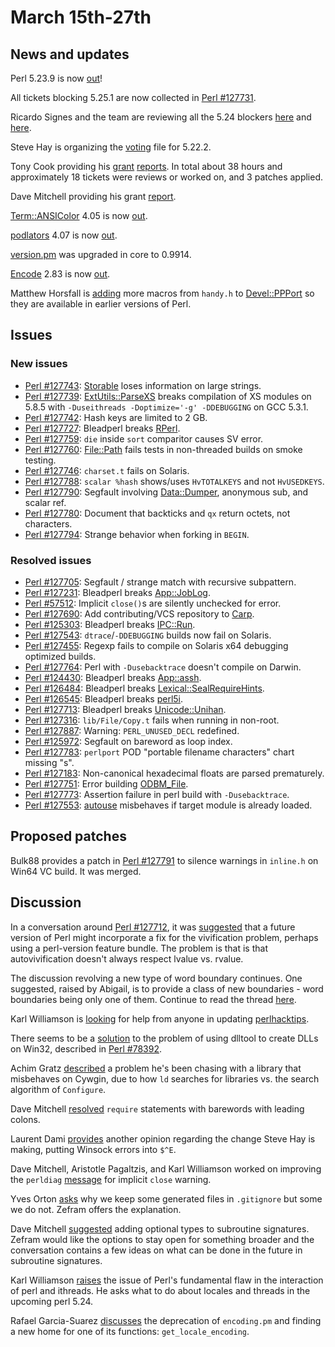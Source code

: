 # March 15th-27th

## News and updates

Perl 5.23.9 is now
[out](http://www.nntp.perl.org/group/perl.perl5.porters/235251)!

All tickets blocking 5.25.1 are now collected in
[Perl #127731](https://rt.perl.org/Ticket/Display.html?id=127731).

Ricardo Signes and the team are reviewing all the 5.24 blockers
[here](http://www.nntp.perl.org/group/perl.perl5.porters/235177)
and
[here](http://www.nntp.perl.org/group/perl.perl5.porters/235322).

Steve Hay is organizing the
[voting](http://www.nntp.perl.org/group/perl.perl5.porters/235132)
file for 5.22.2.

Tony Cook providing his
[grant](http://www.nntp.perl.org/group/perl.perl5.porters/235275)
[reports](http://www.nntp.perl.org/group/perl.perl5.porters/235276).
In total about 38 hours and approximately 18 tickets were reviews
or worked on, and 3 patches applied.

Dave Mitchell providing his grant
[report](http://www.nntp.perl.org/group/perl.perl5.porters/235282).

[Term::ANSIColor](https://metacpan.org/pod/Term::ANSIColor) 4.05
is now
[out](http://www.nntp.perl.org/group/perl.perl5.porters/235271).

[podlators](https://metacpan.org/release/podlators) 4.07 is now
[out](http://www.nntp.perl.org/group/perl.perl5.porters/235268).

[version.pm](https://metacpan.org/pod/version) was upgraded in
core to 0.9914.

[Encode](https://metacpan.org/pod/Encode) 2.83 is now
[out](http://www.nntp.perl.org/group/perl.perl5.porters/235373).

Matthew Horsfall is
[adding](http://www.nntp.perl.org/group/perl.perl5.porters/235208)
more macros from `handy.h` to
[Devel::PPPort](https://metacpan.org/pod/Devel::PPPort) so they
are available in earlier versions of Perl.

## Issues

### New issues

* [Perl #127743](https://rt.perl.org/Ticket/Display.html?id=127743):
  [Storable](https://metacpan.org/pod/Storable) loses information
  on large strings.
* [Perl #127739](https://rt.perl.org/Ticket/Display.html?id=127739):
  [ExtUtils::ParseXS](https://metacpan.org/pod/ExtUtils::ParseXS)
  breaks compilation of XS modules on 5.8.5 with
  `-Duseithreads -Doptimize='-g' -DDEBUGGING` on GCC 5.3.1.
* [Perl #127742](https://rt.perl.org/Ticket/Display.html?id=127742):
  Hash keys are limited to 2 GB.
* [Perl #127727](https://rt.perl.org/Ticket/Display.html?id=127727):
  Bleadperl breaks
  [RPerl](https://metacpan.org/pod/RPerl).
* [Perl #127759](https://rt.perl.org/Ticket/Display.html?id=127759):
  `die` inside `sort` comparitor causes SV error.
* [Perl #127760](https://rt.perl.org/Ticket/Display.html?id=127760):
  [File::Path](https://metacpan.org/pod/File::Path) fails tests in
  non-threaded builds on smoke testing.
* [Perl #127746](https://rt.perl.org/Ticket/Display.html?id=127746):
  `charset.t` fails on Solaris.
* [Perl #127788](https://rt.perl.org/Ticket/Display.html?id=127788):
  `scalar %hash` shows/uses `HvTOTALKEYS` and not `HvUSEDKEYS`.
* [Perl #127790](https://rt.perl.org/Ticket/Display.html?id=127790):
  Segfault involving
  [Data::Dumper](https://metacpan.org/pod/Data::Dumper), anonymous
  sub, and scalar ref.
* [Perl #127780](https://rt.perl.org/Ticket/Display.html?id=127780):
  Document that backticks and `qx` return octets, not characters.
* [Perl #127794](https://rt.perl.org/Ticket/Display.html?id=127794):
  Strange behavior when forking in `BEGIN`.

### Resolved issues

* [Perl #127705](https://rt.perl.org/Ticket/Display.html?id=127705):
  Segfault / strange match with recursive subpattern.
* [Perl #127231](https://rt.perl.org/Ticket/Display.html?id=127231):
  Bleadperl breaks
  [App::JobLog](https://metacpan.org/pod/App::JobLog).
* [Perl #57512](https://rt.perl.org/Ticket/Display.html?id=57512):
  Implicit `close()`s are silently unchecked for error.
* [Perl #127690](https://rt.perl.org/Ticket/Display.html?id=127690):
  Add contributing/VCS repository to
  [Carp](https://metacpan.org/pod/Carp).
* [Perl #125303](https://rt.perl.org/Ticket/Display.html?id=125303):
  Bleadperl breaks [IPC::Run](https://metacpan.org/pod/IPC::Run).
* [Perl #127543](https://rt.perl.org/Ticket/Display.html?id=127543):
  `dtrace`/`-DDEBUGGING` builds now fail on Solaris.
* [Perl #127455](https://rt.perl.org/Ticket/Display.html?id=127455):
  Regexp fails to compile on Solaris x64 debugging optimized
  builds.
* [Perl #127764](https://rt.perl.org/Ticket/Display.html?id=127764):
  Perl with `-Dusebacktrace` doesn't compile on Darwin.
* [Perl #124430](https://rt.perl.org/Ticket/Display.html?id=124430):
  Bleadperl breaks [App::assh](https://metacpan.org/pod/App::assh).
* [Perl #126484](https://rt.perl.org/Ticket/Display.html?id=126484):
  Bleadperl breaks
  [Lexical::SealRequireHints](https://metacpan.org/pod/Lexical::SealRequireHints).
* [Perl #126545](https://rt.perl.org/Ticket/Display.html?id=126545):
  Bleadperl breaks [perl5i](https://metacpan.org/pod/perl5i).
* [Perl #127713](https://rt.perl.org/Ticket/Display.html?id=127713):
  Bleadperl breaks
  [Unicode::Unihan](https://metacpan.org/pod/Unicode::Unihan).
* [Perl #127316](https://rt.perl.org/Ticket/Display.html?id=127316):
  `lib/File/Copy.t` fails when running in non-root.
* [Perl #127887](https://rt.perl.org/Ticket/Display.html?id=127887):
  Warning: `PERL_UNUSED_DECL` redefined.
* [Perl #125972](https://rt.perl.org/Ticket/Display.html?id=125972):
  Segfault on bareword as loop index.
* [Perl #127783](https://rt.perl.org/Ticket/Display.html?id=127783):
  `perlport` POD "portable filename characters" chart missing "s".
* [Perl #127183](https://rt.perl.org/Ticket/Display.html?id=127183):
  Non-canonical hexadecimal floats are parsed prematurely.
* [Perl #127751](https://rt.perl.org/Ticket/Display.html?id=127751):
  Error building [ODBM_File](https://metacpan.org/pod/ODBM_File).
* [Perl #127773](https://rt.perl.org/Ticket/Display.html?id=127773):
  Assertion failure in perl build with `-Dusebacktrace`.
* [Perl #127553](https://rt.perl.org/Ticket/Display.html?id=127553):
  [autouse](https://metacpan.org/pod/autouse) misbehaves if target
  module is already loaded.

## Proposed patches

Bulk88 provides a patch in
[Perl #127791](https://rt.perl.org/Ticket/Display.html?id=127791)
to silence warnings in `inline.h` on Win64 VC build. It was
merged.

## Discussion

In a conversation around
[Perl #127712](https://rt.perl.org/Ticket/Display.html?id=127712),
it was
[suggested](http://www.nntp.perl.org/group/perl.perl5.porters/235147)
that a future version of Perl might incorporate a fix for the
vivification problem, perhaps using a perl-version feature bundle.
The problem is that is that autovivification doesn't always respect
lvalue vs. rvalue.

The discussion revolving a new type of word boundary continues.
One suggested, raised by Abigail, is to provide a class of new
boundaries - word boundaries being only one of them. Continue to read
the thread
[here](http://www.nntp.perl.org/group/perl.perl5.porters/234957).

Karl Williamson is
[looking](http://www.nntp.perl.org/group/perl.perl5.porters/235188)
for help from anyone in updating
[perlhacktips](http://perldoc.perl.org/perlhacktips.html).

There seems to be a
[solution](http://www.nntp.perl.org/group/perl.perl5.porters/235194)
to the problem of using dlltool to create DLLs on Win32, described
in [Perl #78392](https://rt.perl.org/Ticket/Display.html?id=78392).

Achim Gratz
[described](http://www.nntp.perl.org/group/perl.perl5.porters/235257)
a problem he's been chasing with a library that misbehaves on Cywgin,
due to how `ld` searches for libraries vs. the search algorithm of
`Configure`.

Dave Mitchell
[resolved](http://www.nntp.perl.org/group/perl.perl5.porters/235248)
`require` statements with barewords with leading colons.

Laurent Dami
[provides](http://www.nntp.perl.org/group/perl.perl5.porters/235151)
another opinion regarding the change Steve Hay is making, putting
Winsock errors into `$^E`.

Dave Mitchell, Aristotle Pagaltzis, and Karl Williamson worked on
improving the `perldiag`
[message](http://www.nntp.perl.org/group/perl.perl5.porters/235339)
for implicit `close` warning.

Yves Orton
[asks](http://www.nntp.perl.org/group/perl.perl5.porters/235434)
why we keep some generated files in `.gitignore` but some we do
not. Zefram offers the explanation.

Dave Mitchell
[suggested](http://www.nntp.perl.org/group/perl.perl5.porters/235333)
adding optional types to subroutine signatures. Zefram would like
the options to stay open for something broader and the conversation
contains a few ideas on what can be done in the future in subroutine
signatures.

Karl Williamson
[raises](http://www.nntp.perl.org/group/perl.perl5.porters/235289)
the issue of Perl's fundamental flaw in the interaction of perl and
ithreads. He asks what to do about locales and threads in the
upcoming perl 5.24.

Rafael Garcia-Suarez
[discusses](http://www.nntp.perl.org/group/perl.perl5.porters/235294)
the deprecation of `encoding.pm` and finding a new home for one of
its functions: `get_locale_encoding`.
